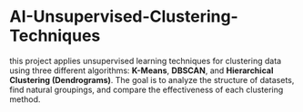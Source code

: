 # AI-Unsupervised-Clustering-Techniques
this project applies unsupervised learning techniques for clustering data using three different algorithms: **K-Means**, **DBSCAN**, and **Hierarchical Clustering (Dendrograms)**. The goal is to analyze the structure of datasets, find natural groupings, and compare the effectiveness of each clustering method.
